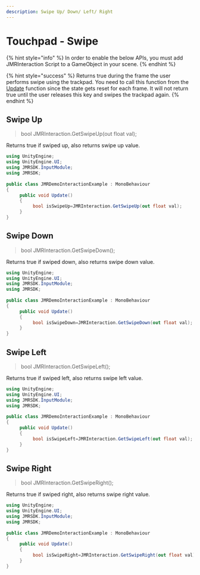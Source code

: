 ```yaml
---
description: Swipe Up/ Down/ Left/ Right
---
```


# Touchpad - Swipe

{% hint style="info" %}
In order to enable the below APIs, you must add JMRInteraction Script to a GameObject in your scene.
{% endhint %}

{% hint style="success" %}
Returns true during the frame the user performs swipe using the trackpad. You need to call this function from the [Update](https://docs.unity3d.com/ScriptReference/MonoBehaviour.Update.html) function since the state gets reset for each frame. It will not return true until the user releases this key and swipes the trackpad again.
{% endhint %}

## Swipe Up

> bool JMRInteraction.GetSwipeUp(out float val);

Returns true if swiped up, also returns swipe up value.

```csharp
using UnityEngine;
using UnityEngine.UI;
using JMRSDK.InputModule;
using JMRSDK;
 
public class JMRDemoInteractionExample : MonoBehaviour
{
     public void Update()
     {
          bool isSwipeUp=JMRInteraction.GetSwipeUp(out float val);
     }
}
```

## Swipe Down

> bool JMRInteraction.GetSwipeDown();

Returns true if swiped down, also returns swipe down value.

```csharp
using UnityEngine;
using UnityEngine.UI;
using JMRSDK.InputModule;
using JMRSDK;
 
public class JMRDemoInteractionExample : MonoBehaviour
{
     public void Update()
     {
          bool isSwipeDown=JMRInteraction.GetSwipeDown(out float val);
     }
}
```

## Swipe Left

> bool JMRInteraction.GetSwipeLeft();

Returns true if swiped left, also returns swipe left value.

```csharp
using UnityEngine;
using UnityEngine.UI;
using JMRSDK.InputModule;
using JMRSDK;
 
public class JMRDemoInteractionExample : MonoBehaviour
{
     public void Update()
     {
          bool isSwipeLeft=JMRInteraction.GetSwipeLeft(out float val);
     }
}
```

## Swipe Right

> bool JMRInteraction.GetSwipeRight();

Returns true if swiped right, also returns swipe right value.

```csharp
using UnityEngine;
using UnityEngine.UI;
using JMRSDK.InputModule;
using JMRSDK;
 
public class JMRDemoInteractionExample : MonoBehaviour
{
     public void Update()
     {
          bool isSwipeRight=JMRInteraction.GetSwipeRight(out float val);
     }
}
```
